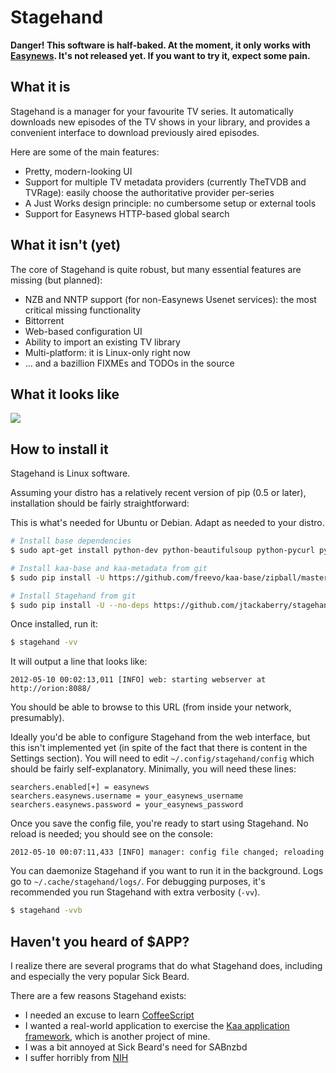 # Stagehand

**Danger!  This software is half-baked. At the moment, it only works with
[Easynews](http://easynews.com). It's not released yet. If you want to try it,
expect some pain.**


## What it is

Stagehand is a manager for your favourite TV series.  It automatically
downloads new episodes of the TV shows in your library, and provides a convenient
interface to download previously aired episodes.

Here are some of the main features:

* Pretty, modern-looking UI
* Support for multiple TV metadata providers (currently TheTVDB and TVRage): easily choose the authoritative provider per-series
* A Just Works design principle: no cumbersome setup or external tools
* Support for Easynews HTTP-based global search



## What it isn't (yet)

The core of Stagehand is quite robust, but many essential features are missing
(but planned):

* NZB and NNTP support (for non-Easynews Usenet services): the most critical missing functionality
* Bittorrent
* Web-based configuration UI
* Ability to import an existing TV library
* Multi-platform: it is Linux-only right now
* ... and a bazillion FIXMEs and TODOs in the source



## What it looks like

![](https://helix.urandom.ca/stagehand/stagehand.jpg)



## How to install it

Stagehand is Linux software.

Assuming your distro has a relatively recent version of pip (0.5 or later),
installation should be fairly straightforward:

This is what's needed for Ubuntu or Debian.  Adapt as needed to your distro.

```bash
# Install base dependencies
$ sudo apt-get install python-dev python-beautifulsoup python-pycurl python-pip libglib2.0-dev

# Install kaa-base and kaa-metadata from git
$ sudo pip install -U https://github.com/freevo/kaa-base/zipball/master https://github.com/freevo/kaa-metadata/zipball/master

# Install Stagehand from git
$ sudo pip install -U --no-deps https://github.com/jtackaberry/stagehand/zipball/master
```

Once installed, run it:

```bash
$ stagehand -vv
```

It will output a line that looks like:

```
2012-05-10 00:02:13,011 [INFO] web: starting webserver at http://orion:8088/
```

You should be able to browse to this URL (from inside your network,
presumably).

Ideally you'd be able to configure Stagehand from the web interface, but this
isn't implemented yet (in spite of the fact that there is content in the Settings
section).  You will need to edit `~/.config/stagehand/config` which should be
fairly self-explanatory.  Minimally, you will need these lines:

```
searchers.enabled[+] = easynews
searchers.easynews.username = your_easynews_username
searchers.easynews.password = your_easynews_password
```

Once you save the config file, you're ready to start using Stagehand.  No reload
is needed; you should see on the console:

```
2012-05-10 00:07:11,433 [INFO] manager: config file changed; reloading
```

You can daemonize Stagehand if you want to run it in the background.  Logs go
to `~/.cache/stagehand/logs/`.  For debugging purposes, it's recommended you run
Stagehand with extra verbosity (`-vv`).

```bash
$ stagehand -vvb
```


## Haven't you heard of $APP?

I realize there are several programs that do what Stagehand does, including and
especially the very popular Sick Beard.

There are a few reasons Stagehand exists:

* I needed an excuse to learn [CoffeeScript](http://coffeescript.org/)
* I wanted a real-world application to exercise the [Kaa application
  framework](https://github.com/freevo/kaa-base), which is another project of mine.
* I was a bit annoyed at Sick Beard's need for SABnzbd
* I suffer horribly from [NIH](http://en.wikipedia.org/wiki/Not_invented_here)

